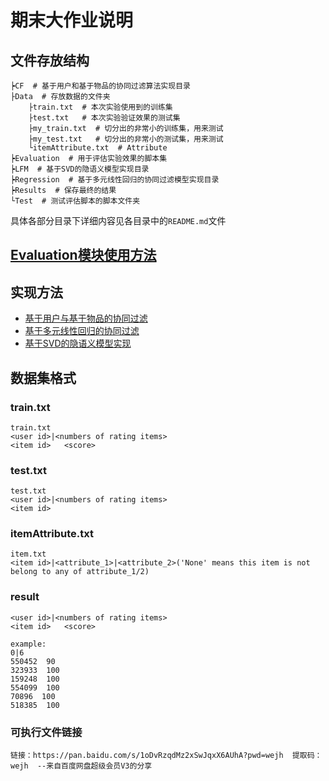 # 期末大作业说明

## 文件存放结构

```
┝CF  # 基于用户和基于物品的协同过滤算法实现目录
├Data  # 存放数据的文件夹
    ├train.txt  # 本次实验使用到的训练集
    ├test.txt   # 本次实验验证效果的测试集
    ├my_train.txt  # 切分出的非常小的训练集，用来测试
    ├my_test.txt   # 切分出的非常小的测试集，用来测试
    └itemAttribute.txt  # Attribute
┝Evaluation  # 用于评估实验效果的脚本集
┝LFM  # 基于SVD的隐语义模型实现目录
┝Regression  # 基于多元线性回归的协同过滤模型实现目录
┝Results  # 保存最终的结果
└Test  # 测试评估脚本的脚本文件夹
```

具体各部分目录下详细内容见各目录中的`README.md`文件

## [Evaluation模块使用方法](Evaluation/README.md)

## 实现方法

- [基于用户与基于物品的协同过滤](CF/README.md)
- [基于多元线性回归的协同过滤](Regression/README.md)
- [基于SVD的隐语义模型实现](LFM/README.md)

## 数据集格式

### train.txt

```
train.txt
<user id>|<numbers of rating items>
<item id>   <score>
```

### test.txt

```
test.txt
<user id>|<numbers of rating items>
<item id>
```

### itemAttribute.txt

```
item.txt
<item id>|<attribute_1>|<attribute_2>('None' means this item is not belong to any of attribute_1/2)
```

### result

```
<user id>|<numbers of rating items>
<item id>   <score>

example:
0|6
550452  90  
323933  100  
159248  100  
554099  100  
70896  100  
518385  100 
```

### 可执行文件链接

`链接：https://pan.baidu.com/s/1oDvRzqdMz2xSwJqxX6AUhA?pwd=wejh 
提取码：wejh 
--来自百度网盘超级会员V3的分享`